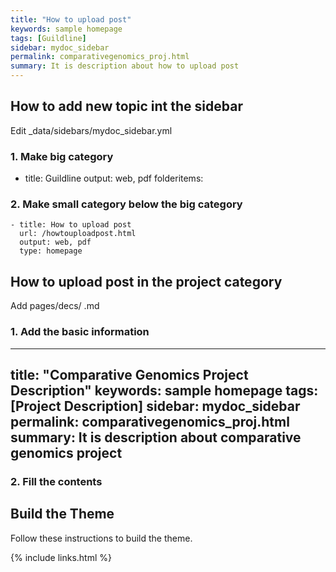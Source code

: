 ```yaml
---
title: "How to upload post"
keywords: sample homepage
tags: [Guildline]
sidebar: mydoc_sidebar
permalink: comparativegenomics_proj.html
summary: It is description about how to upload post
---
```


## How to add new topic int the sidebar

Edit _data/sidebars/mydoc_sidebar.yml

### 1. Make big category
  - title: Guildline
    output: web, pdf
    folderitems:
    
### 2. Make small category below the big category
    - title: How to upload post
      url: /howtouploadpost.html
      output: web, pdf
      type: homepage

## How to upload post in the project category

Add pages/decs/ .md

### 1. Add the basic information
---
title: "Comparative Genomics Project Description"
keywords: sample homepage
tags: [Project Description]
sidebar: mydoc_sidebar
permalink: comparativegenomics_proj.html
summary: It is description about comparative genomics project
---

### 2. Fill the contents
## Build the Theme

Follow these instructions to build the theme.





{% include links.html %}
